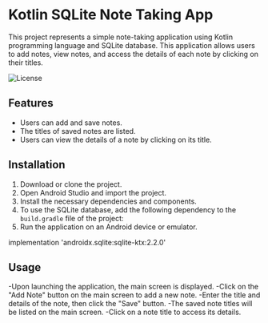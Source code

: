 # Kotlin SQLite Note Taking App

This project represents a simple note-taking application using Kotlin programming language and SQLite database. This application allows users to add notes, view notes, and access the details of each note by clicking on their titles.

![License](https://img.shields.io/badge/License-MIT-blue.svg)

## Features
- Users can add and save notes.
- The titles of saved notes are listed.
- Users can view the details of a note by clicking on its title.

## Installation
1. Download or clone the project.
2. Open Android Studio and import the project.
3. Install the necessary dependencies and components.
4. To use the SQLite database, add the following dependency to the `build.gradle` file of the project:
5. Run the application on an Android device or emulator.


implementation 'androidx.sqlite:sqlite-ktx:2.2.0'


## Usage
-Upon launching the application, the main screen is displayed.
-Click on the "Add Note" button on the main screen to add a new note.
-Enter the title and details of the note, then click the "Save" button.
-The saved note titles will be listed on the main screen.
-Click on a note title to access its details.



